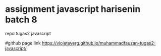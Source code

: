 # assignment javascript harisenin batch 8
repo tugas2 javascript

#github page link
https://violeteverg.github.io/muhammadfauzan-tugas2-javascript/
